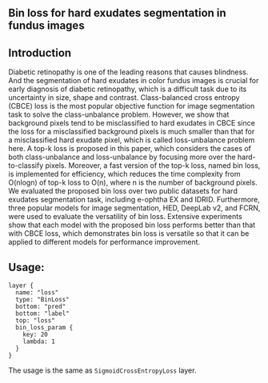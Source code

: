## Bin loss for hard exudates segmentation in fundus images

## Introduction
Diabetic retinopathy is one of the leading reasons that causes blindness. And the segmentation of hard exudates in color fundus images is crucial for early diagnosis of diabetic retinopathy, which is a difficult task due to its uncertainty in size, shape and contrast. Class-balanced cross entropy (CBCE) loss is the most popular objective function for image segmentation task to solve the class-unbalance problem. However, we show that background pixels tend to be misclassified to hard exudates in CBCE since the loss for a misclassified background pixels is much smaller than that for a misclassified hard exudate pixel, which is called loss-unbalance problem here. A top-k loss is proposed in this paper, which considers the cases of both class-unbalance and loss-unbalance by focusing more over the hard-to-classify pixels. Moreover, a fast version of the top-k loss, named bin loss, is implemented for efficiency, which reduces the time complexity from O(nlogn) of top-k loss to O(n), where n is the number of background pixels. We evaluated the proposed bin loss over two public datasets for hard exudates segmentation task, including e-ophtha EX and IDRID. Furthermore, three popular models for image segmentation, HED, DeepLab v2, and FCRN, were used to evaluate the versatility of bin loss. Extensive experiments show that each model with the proposed bin loss performs better than that with CBCE loss, which demonstrates bin loss is versatile so that it can be applied to different models for performance improvement.

## Usage:
```
layer {
  name: "loss"
  type: "BinLoss"
  bottom: "pred"
  bottom: "label"
  top: "loss"
  bin_loss_param {
    key: 20
	lambda: 1
  }
}
```
The usage is the same as `SigmoidCrossEntropyLoss` layer.

